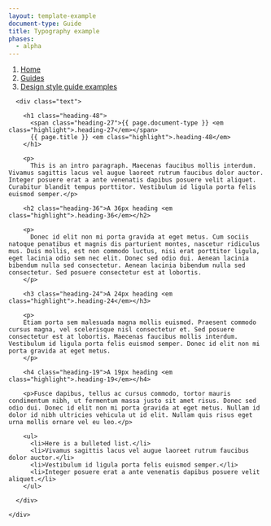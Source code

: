 ```yaml
---
layout: template-example
document-type: Guide
title: Typography example
phases:
  - alpha
---
```


<div id="global-breadcrumb" class="breadcrumb">
  <nav role="navigation">
    <ol class="group">
      <li><a href="https://www.gov.uk/service-manual">Home</a></li>
      <li><a href="{{ site.baseurl }}/">Guides</a></li>
      <li><a href="{{ site.baseurl }}/example/">Design style guide examples</a></li>
    </ol>
  </nav>
</div>

<div class="grid-wrapper">
  <div class="grid">
    <div class="inner-block">
      
      <div class="text">

        <h1 class="heading-48">
          <span class="heading-27">{{ page.document-type }} <em class="highlight">.heading-27</em></span>
          {{ page.title }} <em class="highlight">.heading-48</em>
        </h1>

        <p>
          This is an intro paragraph. Maecenas faucibus mollis interdum. Vivamus sagittis lacus vel augue laoreet rutrum faucibus dolor auctor. Integer posuere erat a ante venenatis dapibus posuere velit aliquet. Curabitur blandit tempus porttitor. Vestibulum id ligula porta felis euismod semper.</p>
        
        <h2 class="heading-36">A 36px heading <em class="highlight">.heading-36</em></h2>
        
        <p>
          Donec id elit non mi porta gravida at eget metus. Cum sociis natoque penatibus et magnis dis parturient montes, nascetur ridiculus mus. Duis mollis, est non commodo luctus, nisi erat porttitor ligula, eget lacinia odio sem nec elit. Donec sed odio dui. Aenean lacinia bibendum nulla sed consectetur. Aenean lacinia bibendum nulla sed consectetur. Sed posuere consectetur est at lobortis.
        </p>
        
        <h3 class="heading-24">A 24px heading <em class="highlight">.heading-24</em></h3>

        <p>
        Etiam porta sem malesuada magna mollis euismod. Praesent commodo cursus magna, vel scelerisque nisl consectetur et. Sed posuere consectetur est at lobortis. Maecenas faucibus mollis interdum. Vestibulum id ligula porta felis euismod semper. Donec id elit non mi porta gravida at eget metus.
        </p>
        
        <h4 class="heading-19">A 19px heading <em class="highlight">.heading-19</em></h4>

        <p>Fusce dapibus, tellus ac cursus commodo, tortor mauris condimentum nibh, ut fermentum massa justo sit amet risus. Donec sed odio dui. Donec id elit non mi porta gravida at eget metus. Nullam id dolor id nibh ultricies vehicula ut id elit. Nullam quis risus eget urna mollis ornare vel eu leo.</p>
        
        <ul>
          <li>Here is a bulleted list.</li>
          <li>Vivamus sagittis lacus vel augue laoreet rutrum faucibus dolor auctor.</li>
          <li>Vestibulum id ligula porta felis euismod semper.</li>
          <li>Integer posuere erat a ante venenatis dapibus posuere velit aliquet.</li>
        </ul>

      </div>
        
    </div>
    
  </div>
</div>
